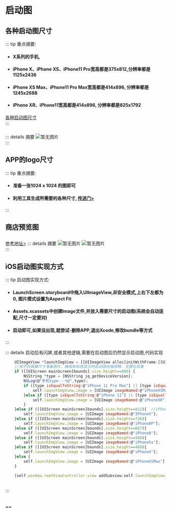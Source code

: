# 启动图

## 各种启动图尺寸
::: tip 重点摘要:
* #### X系列的手机,
* #### iPhone X、iPhone XS、iPhone11 Pro宽高都是375x812,分辨率都是1125x2436
* #### iPhone XS Max、iPhone11 Pro Max宽高都是414x896, 分辨率都是1245x2688
* #### iPhone XR、iPhone11宽高都是414x896, 分辨率都是825x1792

[各种启动图尺寸](https://blog.csdn.net/Scorpio_27/article/details/52297643)
<br>
:::

::: details 摘要
<img style="margin-top:10px" :src="$withBase('/ios/01.jpg')" alt="暂无图片">
<br>
:::

## APP的logo尺寸
::: tip 重点摘要:
* #### 准备一张1024 x 1024 的图即可
* #### 利用工具生成所需要的各种尺寸, [传送门>](https://icon.wuruihong.com/)
:::

## 商店预览图
[参考地址>](https://help.apple.com/app-store-connect/#/devd1093d90d)
::: details 摘要
<img style="margin-top:10px" :src="$withBase('/ios/02.jpg')" alt="暂无图片">
<img style="margin-top:10px" :src="$withBase('/ios/03.jpg')" alt="暂无图片">
<br>
:::

## iOS启动图实现方式
::: tip 启动图实现方式:
* #### LaunchScreen.storyboard中拖入UIImageView,非安全模式,上右下左都为0, 图片模式设置为Aspect Fit
* #### Assets.xcassets中创建Image文件,并放入需要尺寸的启动图(系统会自动适配,尺寸一定要对)
* #### 启动即可,如果没出现,就尝试-删除APP,退出Xcode,修改bundle等方式
:::

::: details 启动后有闪屏,或者其他逻辑,需要在启动图后仍然显示启动图,代码实现
```js
    UIImageView *launchImgView = [[UIImageView alloc]initWithFrame:[[UIScreen mainScreen]bounds]];
    //按不同屏幕尺寸准备图片，确保和系统显示的启动图衔接顺畅，无挪位现象
    if ([[UIScreen mainScreen]bounds].size.height==896) {
        NSString *type = [NSString jq_getDeviceVersion];
        NSLog(@"手机type---%@",type);
        if ([type isEqualToString:@"iPhone 11 Pro Max"] || [type isEqualToString:@"iPhone XS Max"]) {
            self.launchImgView.image = [UIImage imageNamed:@"iPhoneXSMax"];
        }else if ([type isEqualToString:@"iPhone 11"] || [type isEqualToString:@"iPhoneXR"]){
            self.launchImgView.image = [UIImage imageNamed:@"iPhoneXR"];
        }
    }else if ([[UIScreen mainScreen]bounds].size.height==812){  //iPhone X、iPhone XS、iPhone11 Pro宽高和分辨率都相同
        self.launchImgView.image = [UIImage imageNamed:@"IPhoneX"];
    }else if ([[UIScreen mainScreen]bounds].size.height==736){
        self.launchImgView.image = [UIImage imageNamed:@"iPhone8P"];
    }else if ([[UIScreen mainScreen]bounds].size.height==667){
        self.launchImgView.image = [UIImage imageNamed:@"iPhone8"];
    }else if ([[UIScreen mainScreen]bounds].size.height==568){
        self.launchImgView.image = [UIImage imageNamed:@"iPhone5s"];
    }else if ([[UIScreen mainScreen]bounds].size.height==480){
        self.launchImgView.image = [UIImage imageNamed:@"iPhone4"];
    }else {
        self.launchImgView.image = [UIImage imageNamed:@"iPhoneXSMax"]; //默认显示最大分辨率
    }
    
    [self.window.rootViewController.view addSubview:self.launchImgView];
```
<br>
:::

## --

